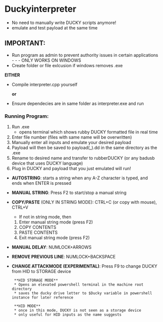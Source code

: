 # Duckyinterpreter

* No need to manually write DUCKY scripts anymore!
* emulate and test payload at the same time


## IMPORTANT: 
* Run program as admin to prevent authority issues in certain applications - - - ONLY WORKS ON WINDOWS
* Create folder or file exlcusion if windows removes .exe 


**EITHER** 
* Compile interpreter.cpp yourself


    **or**


* Ensure dependecies are in same folder as interpreter.exe and run


### Running Program:
1. Run .exe
    * opens terminal which shows rubby DUCKY formatted file in real time
2. Enter file number (files with same name will be overwritten)
3. Manually enter all inputs and emulate your desired payload
4. Payload will then be saved to payload(_).dd in the same directory as the .exe
5. Rename to desired name and transfer to rubberDUCKY (or any badusb device that uses DUCKY language)
6. Plug in DUCKY and payload that you just emulated will run!


* **AUTOSTRING**: starts a string when any A-Z character is typed, and ends when ENTER is pressed
* **MANUAL STRING**: Press F2 to start/stop a manual string
* **COPY/PASTE** (ONLY IN STRING MODE): CTRL+C (or copy with mouse), CTRL+V
     * If not in string mode, then
    1. Enter manual string mode (press F2)
    2. COPY CONTENTS
    3. PASTE CONTENTS
    4. Exit manual string mode (press F2)    
* **MANUAL DELAY**: NUMLOCK+ARROWS
* **REMOVE PREVIOUS LINE**: NUMLOCK+BACKSPACE
* **CHANGE ATTACKMODE (EXPERIMENTAL)**: Press F9 to change DUCKY from HID to STORAGE device
        
       **HID STORAGE MODE**
       * Opens an elevated powershell terminal in the machine root directory
       * saves the ducky drive letter to $Ducky variable in powershell instance for later reference

       **HID MODE**
       * once in this mode, DUCKY is not seen as a storage device
       * only useful for HID inputs as the name suggests